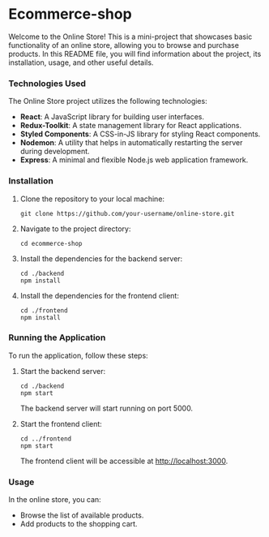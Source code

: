 # Еcommerce-shop

Welcome to the Online Store! This is a mini-project that showcases basic functionality of an online store, allowing you to browse and purchase products. In this README file, you will find information about the project, its installation, usage, and other useful details.

### Technologies Used

The Online Store project utilizes the following technologies:

- **React**: A JavaScript library for building user interfaces.
- **Redux-Toolkit**: A state management library for React applications.
- **Styled Components**: A CSS-in-JS library for styling React components.
- **Nodemon**: A utility that helps in automatically restarting the server during development.
- **Express**: A minimal and flexible Node.js web application framework.

### Installation

1. Clone the repository to your local machine:

   ```
   git clone https://github.com/your-username/online-store.git
   ```

2. Navigate to the project directory:

   ```
   cd ecommerce-shop
   ```

3. Install the dependencies for the backend server:

   ```
   cd ./backend
   npm install
   ```

4. Install the dependencies for the frontend client:

   ```
   cd ./frontend
   npm install
   ```

### Running the Application

To run the application, follow these steps:

1. Start the backend server:

   ```
   cd ./backend
   npm start
   ```

   The backend server will start running on port 5000.

2. Start the frontend client:

   ```
   cd ../frontend
   npm start
   ```

   The frontend client will be accessible at [http://localhost:3000](http://localhost:3000).

### Usage

In the online store, you can:

- Browse the list of available products.
- Add products to the shopping cart.
